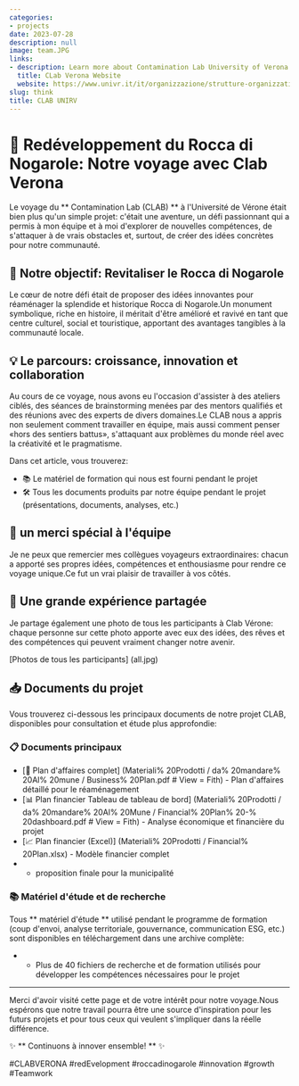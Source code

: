 ```yaml
---
categories:
- projects
date: 2023-07-28
description: null
image: team.JPG
links:
- description: Learn more about Contamination Lab University of Verona
  title: CLab Verona Website
  website: https://www.univr.it/it/organizzazione/strutture-organizzative/uffici-amministrativi/area-ricerca-trasferimento-tecnologico-e-terza-missione/ufficio-ricerca-e-terza-missione/contamination-lab
slug: think
title: CLAB UNIRV
---
```


# 🚀 Redéveloppement du Rocca di Nogarole: Notre voyage avec Clab Verona

Le voyage du ** Contamination Lab (CLAB) ** à l'Université de Vérone était bien plus qu'un simple projet: c'était une aventure, un défi passionnant qui a permis à mon équipe et à moi d'explorer de nouvelles compétences, de s'attaquer à de vrais obstacles et, surtout, de créer des idées concrètes pour notre communauté.

## 🌿 Notre objectif: Revitaliser le Rocca di Nogarole

Le cœur de notre défi était de proposer des idées innovantes pour réaménager la splendide et historique Rocca di Nogarole.Un monument symbolique, riche en histoire, il méritait d'être amélioré et ravivé en tant que centre culturel, social et touristique, apportant des avantages tangibles à la communauté locale.

## 💡 Le parcours: croissance, innovation et collaboration

Au cours de ce voyage, nous avons eu l'occasion d'assister à des ateliers ciblés, des séances de brainstorming menées par des mentors qualifiés et des réunions avec des experts de divers domaines.Le CLAB nous a appris non seulement comment travailler en équipe, mais aussi comment penser «hors des sentiers battus», s'attaquant aux problèmes du monde réel avec la créativité et le pragmatisme.

Dans cet article, vous trouverez:

- 📚 Le matériel de formation qui nous est fourni pendant le projet
- 🛠️ Tous les documents produits par notre équipe pendant le projet (présentations, documents, analyses, etc.)

## 🎉 un merci spécial à l'équipe

Je ne peux que remercier mes collègues voyageurs extraordinaires: chacun a apporté ses propres idées, compétences et enthousiasme pour rendre ce voyage unique.Ce fut un vrai plaisir de travailler à vos côtés.



## 🌟 Une grande expérience partagée

Je partage également une photo de tous les participants à Clab Vérone: chaque personne sur cette photo apporte avec eux des idées, des rêves et des compétences qui peuvent vraiment changer notre avenir.

[Photos de tous les participants] (all.jpg)

## 📥 Documents du projet

Vous trouverez ci-dessous les principaux documents de notre projet CLAB, disponibles pour consultation et étude plus approfondie:

### 📋 Documents principaux

- [📄 Plan d'affaires complet] (Materiali% 20Prodotti / da% 20mandare% 20Al% 20mune / Business% 20Plan.pdf # View = Fith) - Plan d'affaires détaillé pour le réaménagement
- [📊 Plan financier Tableau de tableau de bord] (Materiali% 20Prodotti / da% 20mandare% 20Al% 20Mune / Financial% 20Plan% 20-% 20dashboard.pdf # View = Fith) - Analyse économique et financière du projet
- [📈 Plan financier (Excel)] (Materiali% 20Prodotti / Financial% 20Plan.xlsx) - Modèle financier complet
-  - proposition finale pour la municipalité

### 📚 Matériel d'étude et de recherche

Tous ** matériel d'étude ** utilisé pendant le programme de formation (coup d'envoi, analyse territoriale, gouvernance, communication ESG, etc.) sont disponibles en téléchargement dans une archive complète:

-  - Plus de 40 fichiers de recherche et de formation utilisés pour développer les compétences nécessaires pour le projet

---

Merci d'avoir visité cette page et de votre intérêt pour notre voyage.Nous espérons que notre travail pourra être une source d'inspiration pour les futurs projets et pour tous ceux qui veulent s'impliquer dans la réelle différence.

✨ ** Continuons à innover ensemble! ** ✨

#CLABVERONA #redEvelopment #roccadinogarole #innovation #growth #Teamwork